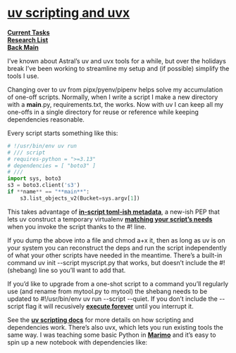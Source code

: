 # **[uv scripting and uvx](https://rsb.io/posts/til-uv-script-notation/)**

**[Current Tasks](../../../../a_status/current_tasks.md)**\
**[Research List](../../../research_list.md)**\
**[Back Main](../../../../README.md)**

I’ve known about Astral’s uv and uvx tools for a while, but over the holidays break I’ve been working to streamline my setup and (if possible) simplify the tools I use.

Changing over to uv from pipx/pyenv/pipenv helps solve my accumulation of one-off scripts. Normally, when I write a script I make a new directory with a **main**.py, requirements.txt, the works. Now with uv I can keep all my one-offs in a single directory for reuse or reference while keeping dependencies reasonable.

Every script starts something like this:

```python
# !/usr/bin/env uv run
# /// script
# requires-python = ">=3.13"
# dependencies = [ "boto3" ]
# ///
import sys, boto3
s3 = boto3.client('s3')
if **name** == "**main**":
    s3.list_objects_v2(Bucket=sys.argv[1])
```

This takes advantage of **[in-script toml-ish metadata](https://packaging.python.org/en/latest/specifications/inline-script-metadata/)**, a new-ish PEP that lets uv construct a temporary virtualenv **[matching your script’s needs](https://docs.astral.sh/uv/guides/scripts/#declaring-script-dependencies)** when you invoke the script thanks to the #! line.

If you dump the above into a file and chmod a+x it, then as long as uv is on your system you can reconstruct the deps and run the script independently of what your other scripts have needed in the meantime. There’s a built-in command uv init --script myscript.py that works, but doesn’t include the #! (shebang) line so you’ll want to add that.

If you’d like to upgrade from a one-shot script to a command you’ll regularly use (and rename from mytool.py to mytool) the shebang needs to be updated to #!/usr/bin/env uv run --script --quiet. If you don’t include the --script flag it will recusively **[execute forever](https://github.com/astral-sh/uv/issues/6360)** until you interrupt it.

See the **[uv scripting docs](https://docs.astral.sh/uv/guides/scripts/#running-a-script-with-dependencies)** for more details on how scripting and dependencies work. There’s also uvx, which lets you run existing tools the same way. I was teaching some basic Python in **[Marimo](https://marimo.io/)** and it’s easy to spin up a new notebook with dependencies like:
